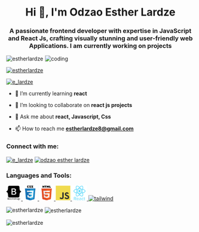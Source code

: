 <h1 align="center">Hi 👋, I'm Odzao Esther Lardze</h1>
<h3 align="center">A passionate frontend developer with expertise in JavaScript and React Js, crafting visually stunning and user-friendly web Applications. I am currently working on projects</h3>
<img align="right" alt="coding" width="400" src="https://tenor.com/view/new-game-ahagon-umiko-programming-work-working-at-work-gif-13247664"/>

<p align="left"> <img src="https://komarev.com/ghpvc/?username=estherlardze&label=Profile%20views&color=0e75b6&style=flat" alt="estherlardze" /> </p>

<p align="left"> <a href="https://github.com/ryo-ma/github-profile-trophy"><img src="https://github-profile-trophy.vercel.app/?username=estherlardze" alt="estherlardze" /></a> </p>

<p align="left"> <a href="https://twitter.com/e_lardze" target="blank"><img src="https://img.shields.io/twitter/follow/e_lardze?logo=twitter&style=for-the-badge" alt="e_lardze" /></a> </p>

- 🌱 I’m currently learning **react**

- 👯 I’m looking to collaborate on **react js projects**

- 💬 Ask me about **react, Javascript, Css**

- 📫 How to reach me **estherlardze8@gmail.com**

<h3 align="left">Connect with me:</h3>
<p align="left">
<a href="https://twitter.com/e_lardze" target="blank"><img align="center" src="https://raw.githubusercontent.com/rahuldkjain/github-profile-readme-generator/master/src/images/icons/Social/twitter.svg" alt="e_lardze" height="30" width="40" /></a>
<a href="https://linkedin.com/in/odzao esther lardze" target="blank"><img align="center" src="https://raw.githubusercontent.com/rahuldkjain/github-profile-readme-generator/master/src/images/icons/Social/linked-in-alt.svg" alt="odzao esther lardze" height="30" width="40" /></a>
</p>

<h3 align="left">Languages and Tools:</h3>
<p align="left"> <a href="https://getbootstrap.com" target="_blank" rel="noreferrer"> <img src="https://raw.githubusercontent.com/devicons/devicon/master/icons/bootstrap/bootstrap-plain-wordmark.svg" alt="bootstrap" width="40" height="40"/> </a> <a href="https://www.w3schools.com/css/" target="_blank" rel="noreferrer"> <img src="https://raw.githubusercontent.com/devicons/devicon/master/icons/css3/css3-original-wordmark.svg" alt="css3" width="40" height="40"/> </a> <a href="https://www.w3.org/html/" target="_blank" rel="noreferrer"> <img src="https://raw.githubusercontent.com/devicons/devicon/master/icons/html5/html5-original-wordmark.svg" alt="html5" width="40" height="40"/> </a> <a href="https://developer.mozilla.org/en-US/docs/Web/JavaScript" target="_blank" rel="noreferrer"> <img src="https://raw.githubusercontent.com/devicons/devicon/master/icons/javascript/javascript-original.svg" alt="javascript" width="40" height="40"/> </a> <a href="https://reactjs.org/" target="_blank" rel="noreferrer"> <img src="https://raw.githubusercontent.com/devicons/devicon/master/icons/react/react-original-wordmark.svg" alt="react" width="40" height="40"/> </a> <a href="https://tailwindcss.com/" target="_blank" rel="noreferrer"> <img src="https://www.vectorlogo.zone/logos/tailwindcss/tailwindcss-icon.svg" alt="tailwind" width="40" height="40"/> </a> </p>

<p><img align="left" src="https://github-readme-stats.vercel.app/api/top-langs?username=estherlardze&show_icons=true&locale=en&layout=compact" alt="estherlardze" /></p>

<p>&nbsp;<img align="center" src="https://github-readme-stats.vercel.app/api?username=estherlardze&show_icons=true&locale=en" alt="estherlardze" /></p>

<p><img align="center" src="https://github-readme-streak-stats.herokuapp.com/?user=estherlardze&" alt="estherlardze" /></p>

<!---
estherlardze/estherlardze is a ✨ special ✨ repository because its `README.md` (this file) appears on your GitHub profile.
You can click the Preview link to take a look at your changes.
--->
